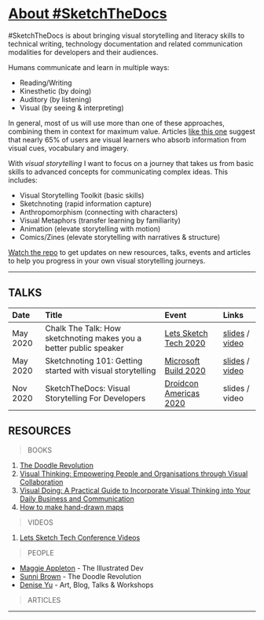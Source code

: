 # [About #SketchTheDocs](https://sketchthedocs.github.io)

#SketchTheDocs is about bringing visual storytelling and literacy skills to technical writing, technology documentation and related communication modalities for developers and their audiences. 

Humans communicate and learn in multiple ways:
 - Reading/Writing 
 - Kinesthetic (by doing)
 - Auditory (by listening)
 - Visual (by seeing & interpreting)

In general, most of us will use more than one of these approaches, combining them in context for maximum value. Articles [like this one](http://visualteachingalliance.com/) suggest that nearly 65% of users are visual learners who absorb information from visual cues, vocabulary and imagery.

With _visual storytelling_ I want to focus on a journey that takes us from basic skills to advanced concepts for communicating complex ideas. This includes: 
 - Visual Storytelling Toolkit (basic skills)
 - Sketchnoting (rapid information capture)
 - Anthropomorphism (connecting with characters)
 - Visual Metaphors (transfer learning by familiarity)
 - Animation (elevate storytelling with motion)
 - Comics/Zines (elevate storytelling with narratives & structure)

 [Watch the repo](https://github.com/SketchTheDocs/sketchthedocs.github.io) to get updates on new resources, talks, events and articles to help you progress in your own visual storytelling journeys.

---

## TALKS

| Date     | Title   | Event     |  Links   |
| :------ | :---------- | :----------- | :----------- |
| May 2020 |  Chalk The Talk: How sketchnoting makes you a better public speaker  | [Lets Sketch Tech 2020](https://letssketchtech.com/)  | [slides](https://speakerdeck.com/nitya/number-chalkthetalk-how-sketchnoting-makes-you-a-better-public-speaker) / [video](https://www.youtube.com/watch?v=cQOo1U57XyM) |
| May 2020 |  Sketchnoting 101: Getting started with visual storytelling  | [Microsoft Build 2020]() |  [slides](https://speakerdeck.com/nitya/sketchnoting-101-getting-started-with-visual-storytelling) / [video](https://mybuild.microsoft.com/sessions/c55c7a7e-497e-42c1-8938-a3a8de94bd7d?source=sessions)|
| Nov 2020 | SketchTheDocs: Visual Storytelling For Developers | [Droidcon Americas 2020](https://www.online.droidcon.com/americas2020) | slides / video |


## RESOURCES

> BOOKS

1. [The Doodle Revolution](https://www.amazon.com/Doodle-Revolution-Unlock-Power-Differently/dp/1591847036/ref=sr_1_1)
2. [Visual Thinking: Empowering People and Organisations through Visual Collaboration](https://www.amazon.com/Visual-Thinking-Empowering-Organizations-Collaboration/dp/9063694539/ref=sr_1_3)
3. [Visual Doing: A Practical Guide to Incorporate Visual Thinking into Your Daily Business and Communication](https://www.amazon.com/Visual-Doing-Applying-Thinking-Business/dp/9063694997/ref=sr_1_4)
4. [How to make hand-drawn maps](https://www.amazon.com/How-Make-Hand-Drawn-Maps-Creative/dp/1452169918/ref=sr_1_6)

> VIDEOS

1. [Lets Sketch Tech Conference Videos](https://www.youtube.com/channel/UCGdjMmPqxd1i-4q0tg3Og-A/videos)

> PEOPLE

* [Maggie Appleton](https://maggieappleton.com/) - The Illustrated Dev
* [Sunni Brown](http://thedoodlerevolution.com/) - The Doodle Revolution
* [Denise Yu](https://deniseyu.io/art/) - Art, Blog, Talks & Workshops

> ARTICLES

-- -
